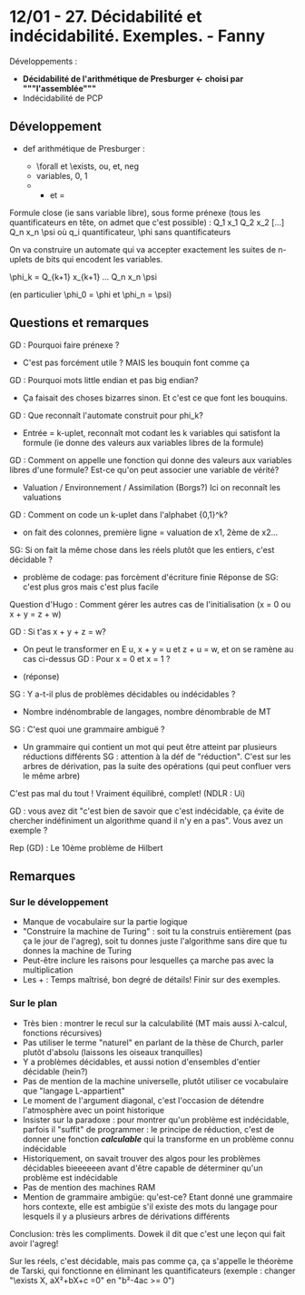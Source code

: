 # 12/01 - 27. Décidabilité et indécidabilité. Exemples. - Fanny #



Développements :

   * **Décidabilité de l'arithmétique de Presburger <- choisi par """l'assemblée"""**
   * Indécidabilité de PCP


## Développement ##



- def arithmétique de Presburger :

   * \forall et \exists, ou, et, neg
   * variables, 0, 1
   * + et =


Formule close (ie sans variable libre), sous forme prénexe (tous les quantificateurs en tête, on admet que c'est possible) : Q\_1 x\_1 Q\_2 x\_2 [...] Q\_n x\_n \psi où q\_i quantificateur, \phi sans quantificateurs



On va construire un automate qui va accepter exactement les suites de n-uplets de bits qui encodent les variables.

\phi\_k = Q\_{k+1} x\_{k+1} ... Q\_n x\_n \psi

(en particulier \phi\_0 = \phi et \phi\_n = \psi)



## Questions et remarques ##



GD : Pourquoi faire prénexe ?

   * C'est pas forcément utile ? MAIS les bouquin font comme ça


GD : Pourquoi mots little endian et pas big endian?

   * Ça faisait des choses bizarres sinon. Et c'est ce que font les bouquins.


GD : Que reconnaît l'automate construit pour phi\_k?

   * Entrée = k-uplet, reconnaît mot codant les k variables qui satisfont la formule (ie donne des valeurs aux variables libres de la formule)


GD : Comment on appelle une fonction qui donne des valeurs aux variables libres d'une formule? Est-ce qu'on peut associer une variable de vérité?

   * Valuation / Environnement / Assimilation (Borgs?)
Ici on reconnaît les valuations



GD : Comment on code un k-uplet dans l'alphabet {0,1}^k?

   *  on fait des colonnes, première ligne = valuation de x1, 2ème de x2...


SG: Si on fait la même chose dans les réels plutôt que les entiers, c'est décidable ?

   * problème de codage: pas forcèment d'écriture finie
Réponse de SG: c'est plus gros mais c'est plus facile



Question d'Hugo : Comment gérer les autres cas de l'initialisation (x = 0 ou x + y = z + w)



GD : Si t'as x + y + z = w?

   * On peut le transformer en E u, x + y = u et z + u = w, et on se ramène au cas ci-dessus
GD : Pour x = 0 et x = 1 ?

   * (réponse)


SG : Y a-t-il plus de problèmes décidables ou indécidables ?

   * Nombre indénombrable de langages, nombre dénombrable de MT


SG : C'est quoi une grammaire ambiguë ?

   * Un grammaire qui contient un mot qui peut être atteint par plusieurs réductions différents
SG : attention à la déf de "réduction". C'est sur les arbres de dérivation, pas la suite des opérations (qui peut confluer vers le même arbre)



C'est pas mal du tout ! Vraiment équilibré, complet! (NDLR : Ui)



GD : vous avez dit "c'est bien de savoir que c'est indécidable, ça évite de chercher indéfiniment un algorithme quand il n'y en a pas". Vous avez un exemple ?

Rep (GD) : Le 10ème problème de Hilbert



## Remarques ##



### Sur le développement ###



   * Manque de vocabulaire sur la partie logique
   * "Construire la machine de Turing" : soit tu la construis entièrement (pas ça le jour de l'agreg), soit tu donnes juste l'algorithme sans dire que tu donnes la machine de Turing
   * Peut-être inclure les raisons pour lesquelles ça marche pas avec la multiplication
   * Les + : Temps maîtrisé, bon degré de détails! Finir sur des exemples.




### Sur le plan ###



   * Très bien : montrer le recul sur la calculabilité (MT mais aussi λ-calcul, fonctions récursives)
   * Pas utiliser le terme "naturel" en parlant de la thèse de Church, parler plutôt d'absolu (laissons les oiseaux tranquilles)
   * Y a problèmes décidables, et aussi notion d'ensembles d'entier décidable (hein?)
   * Pas de mention de la machine universelle, plutôt utiliser ce vocabulaire que "langage L-appartient"
   * Le moment de l'argument diagonal, c'est l'occasion de détendre l'atmosphère avec un point historique
   * Insister sur la paradoxe : pour montrer qu'un problème est indécidable, parfois il "suffit" de programmer : le principe de réduction, c'est de donner une fonction ***calculable*** qui la transforme en un problème connu indécidable
   * Historiquement, on savait trouver des algos pour les problèmes décidables bieeeeeen avant d'être capable de déterminer qu'un problème est indécidable
   * Pas de mention des machines RAM
   * Mention de grammaire ambigüe: qu'est-ce? Etant donné une grammaire hors contexte, elle est ambigüe s'il existe des mots du langage pour lesquels il y a plusieurs arbres de dérivations différents


Conclusion: très les compliments. Dowek il dit que c'est une leçon qui fait avoir l'agreg!



Sur les réels, c'est décidable, mais pas comme ça, ça s'appelle le théorème de Tarski, qui fonctionne en éliminant les quantificateurs (exemple : changer "\exists X, aX²+bX+c =0" en "b²-4ac >= 0")
